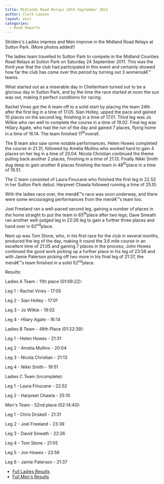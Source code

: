 ```yaml
---
title: Midlands Road Relays 24th September 2011
author: Clark Lawson
layout: post
categories:
  - Road Reports
---
```


<p>Striders's Ladies impress and Men improve in the Midland Road Relays at Sutton Park. (More photos added!)</p>

The ladies team travelled to Sutton Park to compete in the Midland Counties Road Relays at Sutton Park on Saturday 24 September 2011. This was the third year that the club had participated in this event and certainly showed how far the club has come over this period by turning out 3 womensâ€™ teams. 

What started out as a miserable day in Cheltenham turned out to be a glorious day in Sutton Park, and by the time the race started at noon the sun was out, making it perfect conditions for racing.

Rachel Vines got the A team off to a solid start by placing the team 24th after the first leg in a time of 17.05. Sian Holley, upped the pace and gained 10 places on the second leg, finishing in a time of 17.01. Third leg was Jo Wilkie who ran well to complete the course in a time of 19.02. Final leg was Hillary Agate, who had the run of the day and gained 7 places, flying home in a time of 16.14. The team finished 11<sup>th</sup>overall.

The B team also saw some notable performances. Helen Howes completed the course in 21.31, followed by Amelia Mullins who worked hard to gain 4 places on her leg in a time of 20.04. Nicola Christian continued the theme pulling back another 2 places, finishing in a time of 21.13. Finally Nikki Smith dug deep to gain another 6 places finishing the team in 48<sup>th</sup>place in a time of 19.51.

The C team consisted of Laura Finucane who finished the first leg in 22.52 in her Sutton Park debut. Harpreet Chawla followed running a time of 25.10.

With the ladies race over, the menâ€™s race was soon underway, and there were some encouraging performances from the menâ€™s team too.

Joel Freeland ran a well-paced second leg, gaining a number of places in the home straight to put the team in 65<sup>th</sup>place after two legs; Dave Smeath ran another well-judged leg in 22:26 leg to gain a further three places and hand over in 62<sup>nd</sup>place.

Next up was Tom Stone, who, in his first race for the club in several months, produced the leg of the day, making it round the 3.6 mile course in an excellent time of 21:05 and gaining 7 places in the process; John Howes continued the good work picking up a further place in his leg of 23:56 and with Jamie Paterson picking off two more in his final leg of 21:37, the menâ€™s team finished in a solid 52<sup>nd</sup>place.

Results:

Ladies A Team - 11th place (01:09:22):

Leg 1 - Rachel Vines - 17:05

Leg 2 - Sian Holley - 17:01

Leg 3 - Jo Wilkie - 19:02

Leg 4 - Hilary Agate - 16:14

Ladies B Team - 48th Place (01:22:39):

Leg 1 - Helen Howes - 21:31

Leg 2 - Amelia Mullins - 20:04

Leg 3 - Nicola Christian - 21:13

Leg 4 - Nikki Smith - 19:51

Ladies C Team (incomplete):

Leg 1 - Laura Finucane - 22:52

Leg 2 - Harpreet Chawla - 25:10

Men's Team - 52nd place (02:14:40):

Leg 1 - Chris Driskell - 21:31

Leg 2 - Joel Freeland - 23:39

Leg 3 - David Smeath - 22:26

Leg 4 - Tom Stone - 21:05

Leg 5 - Jon Howes - 23:56

Leg 6 - Jamie Paterson - 21:37

* <a href="http://www.clcstriders-runningclub.co.uk/images/documents/midlandswomens11.pdf" target="_blank" rel="nofollow">Full Ladies Results</a>
* <a href="http://www.clcstriders-runningclub.co.uk/images/documents/midlandsmens11.pdf" target="_blank" rel="nofollow">Full Men's Results</a>
